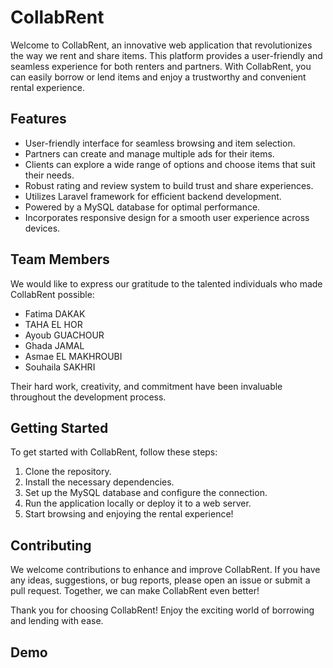 # CollabRent

Welcome to CollabRent, an innovative web application that revolutionizes the way we rent and share items. This platform provides a user-friendly and seamless experience for both renters and partners. With CollabRent, you can easily borrow or lend items and enjoy a trustworthy and convenient rental experience.

## Features

- User-friendly interface for seamless browsing and item selection.
- Partners can create and manage multiple ads for their items.
- Clients can explore a wide range of options and choose items that suit their needs.
- Robust rating and review system to build trust and share experiences.
- Utilizes Laravel framework for efficient backend development.
- Powered by a MySQL database for optimal performance.
- Incorporates responsive design for a smooth user experience across devices.

## Team Members

We would like to express our gratitude to the talented individuals who made CollabRent possible:
- Fatima DAKAK
- TAHA EL HOR
- Ayoub GUACHOUR
- Ghada JAMAL
- Asmae EL MAKHROUBI
- Souhaila SAKHRI

Their hard work, creativity, and commitment have been invaluable throughout the development process.

## Getting Started

To get started with CollabRent, follow these steps:

1. Clone the repository.
2. Install the necessary dependencies.
3. Set up the MySQL database and configure the connection.
4. Run the application locally or deploy it to a web server.
5. Start browsing and enjoying the rental experience!

## Contributing

We welcome contributions to enhance and improve CollabRent. If you have any ideas, suggestions, or bug reports, please open an issue or submit a pull request. Together, we can make CollabRent even better!

Thank you for choosing CollabRent! Enjoy the exciting world of borrowing and lending with ease.

## Demo
